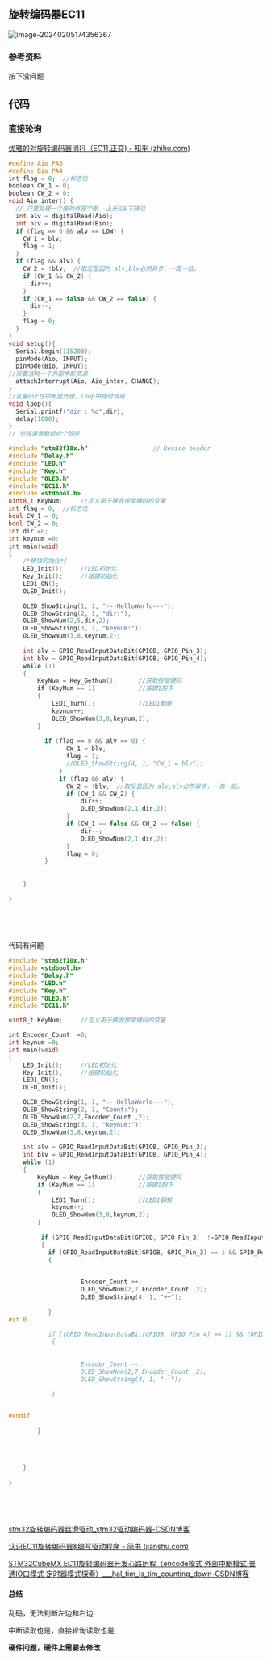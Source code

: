 ## 旋转编码器EC11

![image-20240205174356367](README.assets/image-20240205174356367.png)

### 参考资料







按下没问题



## 代码

### 直接轮询



[优雅的对旋转编码器消抖（EC11,正交) - 知乎 (zhihu.com)](https://zhuanlan.zhihu.com/p/453130384)

```c
#define Aio PA3
#define Bio PA4
int flag = 0;  //标志位
boolean CW_1 = 0;
boolean CW_2 = 0;
void Aio_inter() {
  // 只要处理一个脚的外部中断--上升沿&下降沿
  int alv = digitalRead(Aio);
  int blv = digitalRead(Bio);
  if (flag == 0 && alv == LOW) {
    CW_1 = blv;
    flag = 1;
  }
  if (flag && alv) {
    CW_2 = !blv;  //取反是因为 alv,blv必然异步，一高一低。
    if (CW_1 && CW_2) {
      dir++;
    }
    if (CW_1 == false && CW_2 == false) {
      dir--;
    }
    flag = 0;
  }
}
void setup(){
  Serial.begin(115200);
  pinMode(Aio, INPUT);
  pinMode(Bio, INPUT);
//只要消耗一个外部中断资源
  attachInterrupt(Aio, Aio_inter, CHANGE);
}
//变量dir在中断里处理，loop中随时调用
void loop(){
  Serial.printf("dir : %d",dir);
  delay(1000); 
}
// 觉得满意麻烦点个赞呗
```



```c
#include "stm32f10x.h"                  // Device header
#include "Delay.h"
#include "LED.h"
#include "Key.h"
#include "OLED.h"
#include "EC11.h"
#include <stdbool.h>
uint8_t KeyNum;		//定义用于接收按键键码的变量
int flag = 0;  //标志位
bool CW_1 = 0;
bool CW_2 = 0;
int dir =0;
int keynum =0;
int main(void)
{
	/*模块初始化*/
	LED_Init();		//LED初始化
	Key_Init();		//按键初始化
	LED1_ON();			
    OLED_Init();

    OLED_ShowString(1, 1, "---HelloWorld---");	
    OLED_ShowString(2, 1, "dir:");	
    OLED_ShowNum(2,5,dir,2);
    OLED_ShowString(3, 1, "keynum:");	
    OLED_ShowNum(3,8,keynum,2);
    
    int alv = GPIO_ReadInputDataBit(GPIOB, GPIO_Pin_3);
    int blv = GPIO_ReadInputDataBit(GPIOB, GPIO_Pin_4);
    while (1) 
    {    
        KeyNum = Key_GetNum();		//获取按键键码
		if (KeyNum == 1)			//按键1按下
		{
			LED1_Turn();			//LED1翻转
            keynum++;
            OLED_ShowNum(3,8,keynum,2);
		}
       
          if (flag == 0 && alv == 0) {
                CW_1 = blv;
                flag = 1;
                //OLED_ShowString(4, 1, "CW_1 = blv");	
              }
              if (flag && alv) {
                CW_2 = !blv;  //取反是因为 alv,blv必然异步，一高一低。
                if (CW_1 && CW_2) {
                    dir++;
                    OLED_ShowNum(2,1,dir,2);
                }
                if (CW_1 == false && CW_2 == false) {
                    dir--;
                    OLED_ShowNum(2,1,dir,2);
                }
                flag = 0;
          }
        
        
    }
 
}
        
        
        
     


```

代码有问题



```c
#include "stm32f10x.h"       
#include <stdbool.h>
#include "Delay.h"
#include "LED.h"
#include "Key.h"
#include "OLED.h"
#include "EC11.h"

uint8_t KeyNum;		//定义用于接收按键键码的变量

int Encoder_Count  =0;
int keynum =0;
int main(void)
{
	LED_Init();		//LED初始化
	Key_Init();		//按键初始化
	LED1_ON();			
    OLED_Init();

    OLED_ShowString(1, 1, "---HelloWorld---");	
    OLED_ShowString(2, 1, "Count:");	
    OLED_ShowNum(2,7,Encoder_Count ,2);
    OLED_ShowString(3, 1, "keynum:");	
    OLED_ShowNum(3,8,keynum,2);
    
    int alv = GPIO_ReadInputDataBit(GPIOB, GPIO_Pin_3);
    int blv = GPIO_ReadInputDataBit(GPIOB, GPIO_Pin_4);
    while (1) 
    {    
        KeyNum = Key_GetNum();		//获取按键键码
		if (KeyNum == 1)			//按键1按下
		{
			LED1_Turn();			//LED1翻转
            keynum++;
            OLED_ShowNum(3,8,keynum,2);
		}
       
         if (GPIO_ReadInputDataBit(GPIOB, GPIO_Pin_3)  !=GPIO_ReadInputDataBit(GPIOB, GPIO_Pin_4) ) 
         {
           if (GPIO_ReadInputDataBit(GPIOB, GPIO_Pin_3) == 1 && GPIO_ReadInputDataBit(GPIOB, GPIO_Pin_4) == 0)
           {

          
                    Encoder_Count ++;
                    OLED_ShowNum(2,7,Encoder_Count ,2);
                    OLED_ShowString(4, 1, "++");	
               
           }
#if 0

           if ((GPIO_ReadInputDataBit(GPIOB, GPIO_Pin_4) == 1) && (GPIO_ReadInputDataBit(GPIOB, GPIO_Pin_3) == 0))
            {
           
        
                    Encoder_Count --;
                    OLED_ShowNum(2,7,Encoder_Count ,2);
                    OLED_ShowString(4, 1, "--");	
               
            }


#endif           
           
        }


        
        
    }
 
}
        
        
        
     


```





[stm32旋转编码器丝滑驱动_stm32驱动编码器-CSDN博客](https://blog.csdn.net/weixin_44777220/article/details/134138998?spm=1001.2101.3001.6650.2&utm_medium=distribute.pc_relevant.none-task-blog-2~default~CTRLIST~Rate-2-134138998-blog-129387499.235^v43^pc_blog_bottom_relevance_base8&depth_1-utm_source=distribute.pc_relevant.none-task-blog-2~default~CTRLIST~Rate-2-134138998-blog-129387499.235^v43^pc_blog_bottom_relevance_base8&utm_relevant_index=5)





[认识EC11旋转编码器&编写驱动程序 - 简书 (jianshu.com)](https://www.jianshu.com/p/41fa67ecb248)







[STM32CubeMX EC11旋转编码器开发心路历程（encode模式 外部中断模式 普通IO口模式 定时器模式探索）___hal_tim_is_tim_counting_down-CSDN博客](https://blog.csdn.net/szm1234/article/details/108510487)



#### 总结

乱码，无法判断左边和右边

中断读取也是，直接轮询读取也是



**硬件问题，硬件上需要去修改**